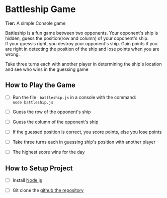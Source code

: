 # Battleship Game

**Tier:** A simple Console game

Battleship is a fun game between two opponents. 
Your opponent's ship is hidden, guess the position(row and column) of your opponent's ship.<br>
If your guessis right, you destroy your opponent's ship.
Gain points if you are right in detecting the position of the ship and lose points when you are wrong.

Take three turns each with another player in determining the ship's location and see who wins in the guessing game


## How to Play the Game

- [ ] Run the file  ``` battleship.js``` in a console with the command:<br>
            ```node battleship.js ```
- [ ] Guess the row of the opponent's ship
- [ ] Guess the column of the opponent's ship
- [ ] If the guessed position is correct, you score points, else you lose points
- [ ] Take three turns each in guessing ship's position with another player
- [ ] The highest score wins for the day


## How to Setup Project
- [ ] Install [Node js](https://nodejs.org/en/)

- [ ] Git clone the [github the repository](https://github.com/jakazzy/battleship-game)














<!-- board
game
player -->
